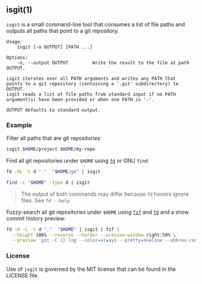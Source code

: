 ## isgit(1)

`isgit` is a small command-line tool that consumes a list of file paths and outputs all paths
that point to a git repository.

```
Usage:
    isgit [-o OUTPUT] [PATH ...]
 
Options:
    -o, --output OUTPUT         Write the result to the file at path OUTPUT.

isgit iterates over all PATH arguments and writes any PATH that
points to a git repository (containing a '.git' subdirectory) to
OUTPUT.
isgit reads a list of file paths from standard input if no PATH
argument(s) have been provided or when one PATH is '-'.

OUTPUT defaults to standard output.
```

### Example

Filter all paths that are git repositories:
```sh
isgit $HOME/project $HOME/my-repo
```

Find all git repositories under `$HOME` using [`fd`](https://github.com/sharkdp/fd) or GNU `find`:
```sh
fd -HL -t d "."  "$HOME/go" | isgit
```
```sh
find -L "$HOME" -type d | isgit
```
> The output of both commands may differ because `fd` honors ignore files. See `fd --help`

Fuzzy-search all git repositories under `$HOME` using [`fzf`](https://github.com/junegunn/fzf)
and [`fd`](https://github.com/sharkdp/fd) and a show commit history preview:
```sh
fd -H -L -t d "."  "$HOME" | isgit | fzf \
  --height 100% --reverse --border --preview-window right:50% \
  --preview 'git -C {} log --color=always --pretty=oneline --abbrev-commit'
``` 

### License

Use of `isgit` is governed by the MIT license that can be found in the LICENSE file.

